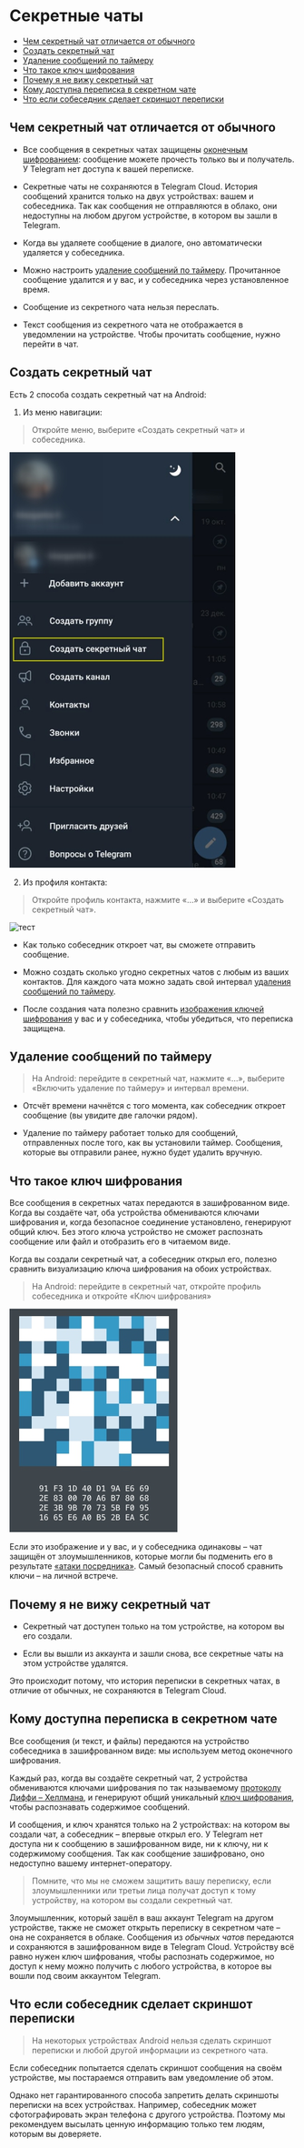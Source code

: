 
# Секретные чаты
- [Чем секретный чат отличается от обычного](#Чем-секретный-чат-отличается-от-обычного)
- [Создать секретный чат](#Создать-секретный-чат)
- [Удаление сообщений по таймеру](#Удаление-сообщений-по-таймеру)
- [Что такое ключ шифрования](#Что-такое-ключ-шифрования)
- [Почему я не вижу секретный чат](#Почему-я-не-вижу-секретный-чат)
- [Кому доступна перeписка в секретном чате](#Кому-доступна-переписка-в-секретном-чате)
- [Что если собеседник сделает скриншот переписки](#Что-если-собеседник-сделает-скриншот-переписки)

## Чем секретный чат отличается от обычного

- Все сообщения в секретных чатах защищены [оконечным шифрованием](#Кому-доступна-переписка-в-секретном-чате): сообщение можете прочесть только вы и получатель. У Telegram нет доступа к вашей переписке.

- Секретные чаты не сохраняются в Telegram Cloud. История сообщений хранится только на двух устройствах: вашем и собеседника. Так как сообщения не отправляются в облако, они недоступны на любом другом устройстве, в котором вы зашли в Telegram.

- Когда вы удаляете сообщение в диалоге, оно автоматически удаляется у собеседника.

- Можно настроить [удаление сообщений по таймеру](#Удаление-сообщений-по-таймеру). Прочитанное сообщение удалится и у вас, и у собеседника через установленное время.

- Сообщение из секретного чата нельзя переслать.

- Текст сообщения из секретного чата не отображается в уведомлении на устройстве. Чтобы прочитать сообщение, нужно перейти в чат.


## Создать секретный чат

Есть 2 способа создать секретный чат на Android:

1. Из меню навигации:

> Откройте меню, выберите «Создать секретный чат» и собеседника.

![](imgs/create.jpg)

2. Из профиля контакта:

> Откройте профиль контакта, нажмите «…» и выберите «Создать секретный чат».

![тест](imgs/сreate-profile.jpg)

- Как только собеседник откроет чат, вы сможете отправить сообщение.

- Можно создать сколько угодно секретных чатов с любым из ваших контактов. Для каждого чата можно задать свой интервал [удаления сообщений по таймеру](#Удаление-сообщений-по-таймеру).

- После создания чата полезно сравнить [изображения ключей шифрования](#Что-такое-ключ-шифрования) у вас и у собеседника, чтобы убедиться, что переписка защищена.


## Удаление сообщений по таймеру

> На Android: перейдите в секретный чат, нажмите «…», выберите «Включить удаление по таймеру» и интервал времени.

- Отсчёт времени начнётся с того момента, как собеседник откроет сообщение (вы увидите две галочки рядом).

- Удаление по таймеру работает только для сообщений, отправленных после того, как вы установили таймер. Сообщения, которые вы отправили ранее, нужно будет удалить вручную.


## Что такое ключ шифрования

Все сообщения в секретных чатах передаются в зашифрованном виде. Когда вы создаёте чат, оба устройства обмениваются ключами шифрования и, когда безопасное соединение установлено, генерируют общий ключ. Без этого ключа устройство не сможет распознать сообщение или файл и отобразить его в читаемом виде.

Когда вы создали секретный чат, а собеседник открыл его, полезно сравнить визуализацию ключа шифрования на обоих устройствах.

> На Android: перейдите в секретный чат, откройте профиль собеседника и откройте «Ключ шифрования»

![Изображение ключа шифрования](imgs/key.jpg)

Если это изображение и у вас, и у собеседника одинаковы – чат защищён от злоумышленников, которые могли бы подменить его в результате [«атаки посредника»](https://ru.wikipedia.org/wiki/%D0%90%D1%82%D0%B0%D0%BA%D0%B0_%D0%BF%D0%BE%D1%81%D1%80%D0%B5%D0%B4%D0%BD%D0%B8%D0%BA%D0%B0). Самый безопасный способ сравнить ключи – на личной встрече.


## Почему я не вижу секретный чат

- Секретный чат доступен только на том устройстве, на котором вы его создали.

- Если вы вышли из аккаунта и зашли снова, все секретные чаты на этом устройстве удалятся.

Это происходит потому, что история переписки в секретных чатах, в отличие от обычных, не сохраняются в Telegram Cloud.


## Кому доступна переписка в секретном чате

Все сообщения (и текст, и файлы) передаются на устройство собеседника в зашифрованном виде: мы используем метод оконечного шифрования.

Каждый раз, когда вы создаёте секретный чат, 2 устройства обмениваются ключами шифрования по так называемому [протоколу Диффи – Хеллмана](https://ru.wikipedia.org/wiki/%D0%9F%D1%80%D0%BE%D1%82%D0%BE%D0%BA%D0%BE%D0%BB_%D0%94%D0%B8%D1%84%D1%84%D0%B8_%E2%80%94_%D0%A5%D0%B5%D0%BB%D0%BB%D0%BC%D0%B0%D0%BD%D0%B0), и генерируют общий уникальный [ключ шифрования](#Что-такое-ключ-шифрования), чтобы распознавать содержимое сообщений.

И сообщения, и ключ хранятся только на 2 устройствах: на котором вы создали чат, а собеседник – впервые открыл его. У Telegram нет доступа ни к сообщению в зашифрованном виде, ни к ключу, ни к содержимому сообщения. Так как сообщение зашифровано, оно недоступно вашему интернет-оператору.

> Помните, что мы не сможем защитить вашу переписку, если злоумышленники или третьи лица получат доступ к тому устройству, на котором вы создали секретный чат.

Злоумышленник, который зашёл в ваш аккаунт Telegram на другом устройстве, также не сможет открыть переписку в секретном чате – она не сохраняется в облаке. Сообщения из *обычных чатов* передаются и сохраняются в зашифрованном виде в Telegram Cloud. Устройству всё равно нужен ключ шифрования, чтобы распознать содержимое, но доступ к нему можно получить с любого устройства, в которое вы вошли под своим аккаунтом Telegram.


## Что если собеседник сделает скриншот переписки

> На некоторых устройствах Android нельзя сделать скриншот переписки и любой другой информации из секретного чата.

Если собеседник попытается сделать скриншот сообщения на своём устройстве, мы постараемся отправить вам уведомление об этом.

Однако нет гарантированного способа запретить делать скриншоты переписки на всех устройствах. Например, собеседник может сфотографировать экран телефона с другого устройства. Поэтому мы рекомендуем высылать ценную информацию только тем людям, которым вы доверяете.
